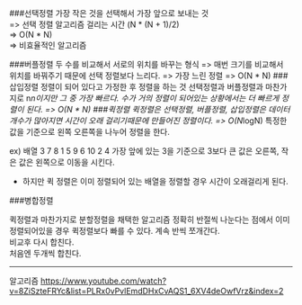 
###선택정렬
가장 작은 것을 선택해서 가장 앞으로 보내는 것   
=> 선택 정렬 알고리즘 걸리는 시간 (N * (N + 1)/2)  
=> O(N * N)  
=> 비효율적인 알고리즘

###버플정렬
두 수를 비교해서 서로의 위치를 바꾸는 형식
=> 매번 크기를 비교해서 위치를 바꿔주기 때문에 선택 정렬보다 느리다.
=> 가장 느린 정렬
=> O(N * N)
###삽입정렬
정렬이 되어 있다고 가정한 후 정렬을 하는 것
선택정렬과 버플정렬과 마찬가지로 n*n이지만 그 중 가장 빠르다.
수가 거의 정렬이 되어있는 상황에서는 더 빠르게 정렬이 된다.
=> O(N * N)
###퀵정렬
퀵정렬은 선택정렬, 버플정렬, 삽입정렬은 데이터 개수가 많아지면 시간이 오래 걸리기때문에 만들어진
정렬이다.
=> O(N*logN)
특정한 값을 기준으로 왼쪽 오른쪽을 나누어 정렬을 한다.

ex)
배열 3 7 8 1 5 9 6 10 2 4
가장 앞에 있는 3을 기준으로 3보다 큰 값은 오른쪽, 작은 값은 왼쪽으로 이동을 시킨다.  
- 하지만 퀵 정렬은 이미 정렬되어 있는 배열을 정렬할 경우 시간이 오래걸리게 된다.

###병합정렬  
  
퀵정렬과 마찬가지로 분할정렬을 채택한 알고리즘 정확히 반절씩 나눈다는 점에서 이미 정렬되어있을 경우 퀵정렬보다 빠를 수 있다.
계속 반씩 쪼개간다.  
비교후 다시 합친다.  
처음엔 두개씩 합친다.


---
알고리즘
https://www.youtube.com/watch?v=8ZiSzteFRYc&list=PLRx0vPvlEmdDHxCvAQS1_6XV4deOwfVrz&index=2